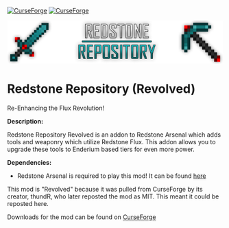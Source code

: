 [![CurseForge](http://cf.way2muchnoise.eu/redstone-repository-revolved.svg)](https://www.curseforge.com/minecraft/mc-mods/redstone-repository-revolved)
[![CurseForge](http://cf.way2muchnoise.eu/versions/redstone-repository-revolved.svg)](https://www.curseforge.com/minecraft/mc-mods/redstone-repository-revolved)

![Redstone Repository Revolved Logo](https://raw.githubusercontent.com/EpicSquid/Redstone-Repository/master/src/main/resources/assets/redstonerepository/logo.png "Redstone Repository Revolved Logo")

# Redstone Repository (Revolved)
Re-Enhancing the Flux Revolution!

**Description:**

Redstone Repository Revolved is an addon to Redstone Arsenal which adds tools and weaponry which utilize Redstone Flux.
This addon allows you to upgrade these tools to Enderium based tiers for even more power.


**Dependencies:**

- Redstone Arsenal is required to play this mod! It can be found [here](https://www.curseforge.com/minecraft/mc-mods/redstone-arsenal "Redstone Arsenal Link")

This mod is "Revolved" because it was pulled from CurseForge by its creator, thundR, who later reposted the mod as MIT. This meant it could be reposted here.

Downloads for the mod can be found on [CurseForge](https://www.curseforge.com/minecraft/mc-mods/redstone-repository-revolved "CurseForge - Redstone Repository Revolved")

